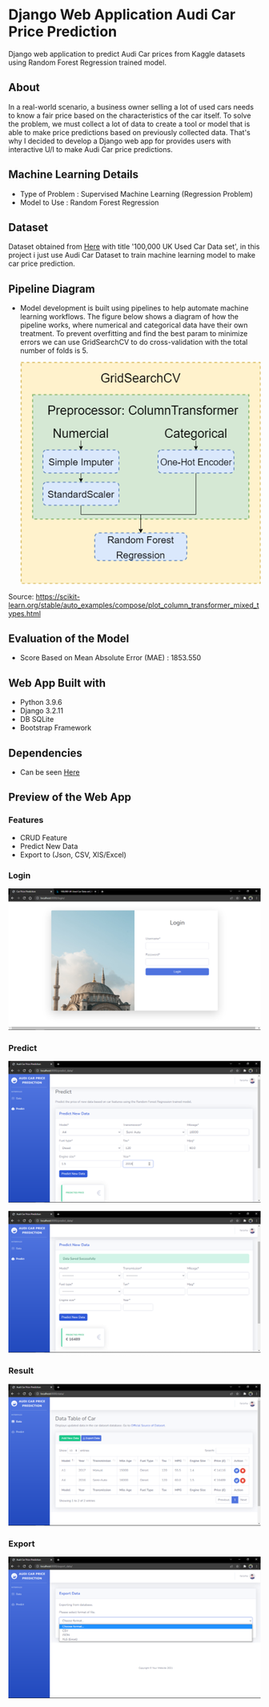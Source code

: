 # Django Web Application Audi Car Price Prediction
Django web application to predict Audi Car prices from Kaggle datasets using Random Forest Regression trained model.

## About
In a real-world scenario, a business owner selling a lot of used cars needs to know a fair price based on the characteristics of the car itself. To solve the problem, we must
collect a lot of data to create a tool or model that is able to make price predictions based on previously collected data. That's why I decided to develop a Django web app for
provides users with interactive U/I to make Audi Car price predictions.

## Machine Learning Details
 
  - Type of Problem : Supervised Machine Learning (Regression Problem)
  - Model to Use   : Random Forest Regression

## Dataset
Dataset obtained from [Here](https://www.kaggle.com/adityadesai13/used-car-dataset-ford-and-mercedes) with title '100,000 UK Used Car Data set', in this project i just use
Audi Car Dataset to train machine learning model to make car price prediction.

## Pipeline Diagram
   
   - Model development is built using pipelines to help automate machine learning workflows. The figure below shows a diagram of how the pipeline works, where numerical and categorical data have their own treatment. To prevent overfitting and find the best param to minimize errors we can use GridSearchCV to do cross-validation with the total number of folds is 5.
   
        ![Diagram Pipeline](screenshot/pipeline_diagram.png)
   
   Source: https://scikit-learn.org/stable/auto_examples/compose/plot_column_transformer_mixed_types.html
  
## Evaluation of the Model

  - Score Based on Mean Absolute Error (MAE) : 1853.550

## Web App Built with
* Python 3.9.6
* Django 3.2.11
* DB SQLite
* Bootstrap Framework

## Dependencies
* Can be seen [Here](requirements.txt)

## Preview of the Web App

### Features
* CRUD Feature
* Predict New Data
* Export to (Json, CSV, XlS/Excel)

### Login

   ![Login](screenshot/login.png)


### Predict

   ![Insert Data](screenshot/predict_insert.png)
   
   
   ![Result Insert](screenshot/predict_result_1.png)

### Result

   ![Result Data](screenshot/predict_result_2.png)
   
   
### Export

   ![Export Data](screenshot/export_data.png)

